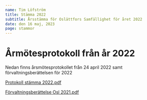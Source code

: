 ```yaml
---
name: Tim Löfström
title: Stämma 2022
subtitle: Årsstämma för Oslättfors Samfällighet för året 2022
date: den 16 maj, 2023
page: stammor
---
```


# Årmötesprotokoll från år 2022

Nedan finns årsmötesprotokollet från 24 april 2022 samt förvaltningsberättelsen för 2022

<a href="/assets/files/Protokoll stämma 2022.pdf" target="_blank">Protokoll stämma 2022.pdf</a>

<a href="/assets/files/Förvaltningsberättelse Osl 2021.pdf" target="_blank">Förvaltningsberättelse Osl 2021.pdf</a>